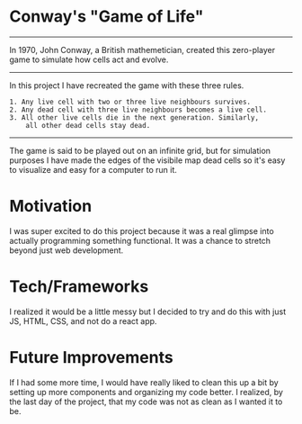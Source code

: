# Conway's "Game of Life"

---

In 1970, John Conway, a British mathemetician, created this 
zero-player game to simulate how cells act and evolve.

---

In this project I have recreated the game with these three rules. 

    1. Any live cell with two or three live neighbours survives.
    2. Any dead cell with three live neighbours becomes a live cell.
    3. All other live cells die in the next generation. Similarly,
        all other dead cells stay dead.

---

The game is said to be played out on an infinite grid, but for
simulation purposes I have made the edges of the visibile map dead
cells so it's easy to visualize and easy for a computer to run it.

# Motivation
I was super excited to do this project because it was a real glimpse into actually programming something functional. It was a chance to stretch beyond just web development.

# Tech/Frameworks
I realized it would be a little messy but I decided to try and do this with just JS, HTML, CSS, and not do a react app. 

# Future Improvements
If I had some more time, I would have really liked to clean this up a bit by setting up more components and organizing my code better. I realized, by the last day of the project, that my code was not as clean as I wanted it to be.

